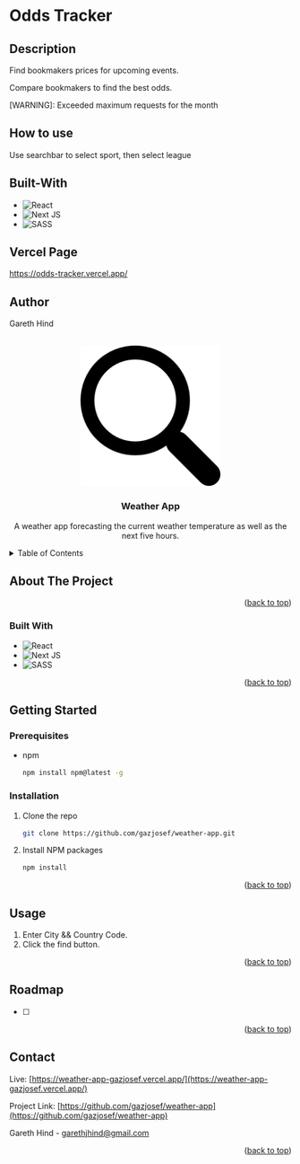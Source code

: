 # Odds Tracker

## Description

Find bookmakers prices for upcoming events. 

Compare bookmakers to find the best odds.

[WARNING]: Exceeded maximum requests for the month

## How to use

Use searchbar to select sport, then select league


## Built-With
- ![React](https://img.shields.io/badge/react-%2320232a.svg?style=for-the-badge&logo=react&logoColor=%2361DAFB)
- ![Next JS](https://img.shields.io/badge/Next-black?style=for-the-badge&logo=next.js&logoColor=white)
- ![SASS](https://img.shields.io/badge/SASS-hotpink.svg?style=for-the-badge&logo=SASS&logoColor=white)

## Vercel Page

https://odds-tracker.vercel.app/

## Author
Gareth Hind

<!-- Improved compatibility of back to top link: See: https://github.com/othneildrew/Best-README-Template/pull/73 -->
<a name="readme-top"></a>
<!--
*** Thanks for checking out the Best-README-Template. If you have a suggestion
*** that would make this better, please fork the repo and create a pull request
*** or simply open an issue with the tag "enhancement".
*** Don't forget to give the project a star!
*** Thanks again! Now go create something AMAZING! :D
-->




<!-- PROJECT LOGO -->
<br />
<div align="center">
  <a href="https://github.com/gazjosef/weather-app">
    <img src="/public/favicon_io/android-chrome-512x512.png" alt="Logo" width="250" height="250">
  </a>

<h3 align="center">Weather App</h3>

  <p align="center">
A weather app forecasting the current weather temperature as well as the next five hours.
    <br />
  </p>
</div>



<!-- TABLE OF CONTENTS -->
<details>
  <summary>Table of Contents</summary>
  <ol>
    <li>
      <a href="#about-the-project">About The Project</a>
      <ul>
        <li><a href="#built-with">Built With</a></li>
      </ul>
    </li>
    <li>
      <a href="#getting-started">Getting Started</a>
      <ul>
        <li><a href="#installation">Installation</a></li>
      </ul>
    </li>
    <li><a href="#usage">Usage</a></li>
    <li><a href="#roadmap">Roadmap</a></li>
    <li><a href="#contact">Contact</a></li>
  </ol>
</details>


<!-- ABOUT THE PROJECT -->
## About The Project

<p align="right">(<a href="#readme-top">back to top</a>)</p>

### Built With

* ![React](https://img.shields.io/badge/react-%2320232a.svg?style=for-the-badge&logo=react&logoColor=%2361DAFB)
* ![Next JS](https://img.shields.io/badge/Next-black?style=for-the-badge&logo=next.js&logoColor=white)
* ![SASS](https://img.shields.io/badge/SASS-hotpink.svg?style=for-the-badge&logo=SASS&logoColor=white)


<p align="right">(<a href="#readme-top">back to top</a>)</p>



<!-- GETTING STARTED -->
## Getting Started

### Prerequisites

* npm
  ```sh
  npm install npm@latest -g
  ```

### Installation

1. Clone the repo
   ```sh
   git clone https://github.com/gazjosef/weather-app.git
   ```
2. Install NPM packages
   ```sh
   npm install
   ```

<p align="right">(<a href="#readme-top">back to top</a>)</p>



<!-- USAGE EXAMPLES -->
## Usage

1. Enter City && Country Code. 
2. Click the find button.

<p align="right">(<a href="#readme-top">back to top</a>)</p>



<!-- ROADMAP -->
## Roadmap

- [ ] 


<!-- See the [open issues](https://github.com/github_username/repo_name/issues) for a full list of proposed features (and known issues). -->

<p align="right">(<a href="#readme-top">back to top</a>)</p>



<!-- CONTACT -->
## Contact


Live: [https://weather-app-gazjosef.vercel.app/](https://weather-app-gazjosef.vercel.app/)

Project Link: [https://github.com/gazjosef/weather-app](https://github.com/gazjosef/weather-app)

Gareth Hind - garethjhind@gmail.com

<p align="right">(<a href="#readme-top">back to top</a>)</p>


